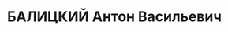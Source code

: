 ---
title: БАЛИЦКИЙ Антон Васильевич
description: '(1891-1937).

  Государственный деятель БССР. С 1921 г. заместитель наркома, с 1926 г. нарком просвещения
  БССР. Действительный член Института белорусской культуры (позже Белорусская академия
  наук). Один из создателей и проводников государственной политики белорусизации.
  В 1930 г. арестован и осужден на 10 лет лагерей, в 1937 г. расстрелян. Реабилитирован
  в 1988 г.'
---